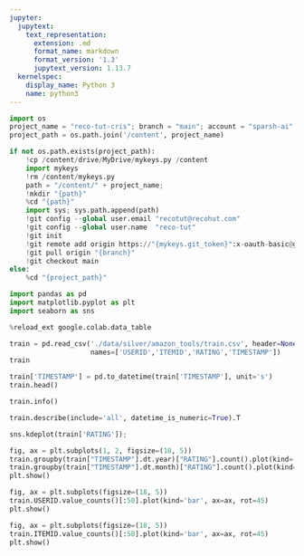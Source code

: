 ```yaml
---
jupyter:
  jupytext:
    text_representation:
      extension: .md
      format_name: markdown
      format_version: '1.3'
      jupytext_version: 1.13.7
  kernelspec:
    display_name: Python 3
    name: python3
---
```


```python id="Dg8frDmMWhHA" colab={"base_uri": "https://localhost:8080/"} executionInfo={"status": "ok", "timestamp": 1628060822437, "user_tz": -330, "elapsed": 520, "user": {"displayName": "Sparsh Agarwal", "photoUrl": "", "userId": "13037694610922482904"}} outputId="30bba15d-e18e-4aab-c651-f62549470cbc"
import os
project_name = "reco-tut-cris"; branch = "main"; account = "sparsh-ai"
project_path = os.path.join('/content', project_name)

if not os.path.exists(project_path):
    !cp /content/drive/MyDrive/mykeys.py /content
    import mykeys
    !rm /content/mykeys.py
    path = "/content/" + project_name; 
    !mkdir "{path}"
    %cd "{path}"
    import sys; sys.path.append(path)
    !git config --global user.email "recotut@recohut.com"
    !git config --global user.name  "reco-tut"
    !git init
    !git remote add origin https://"{mykeys.git_token}":x-oauth-basic@github.com/"{account}"/"{project_name}".git
    !git pull origin "{branch}"
    !git checkout main
else:
    %cd "{project_path}"
```

```python id="0wm-JFXm03Jg" executionInfo={"status": "ok", "timestamp": 1628060833674, "user_tz": -330, "elapsed": 1032, "user": {"displayName": "Sparsh Agarwal", "photoUrl": "", "userId": "13037694610922482904"}}
import pandas as pd
import matplotlib.pyplot as plt
import seaborn as sns

%reload_ext google.colab.data_table
```

```python colab={"base_uri": "https://localhost:8080/", "height": 419} id="DwXrbaOS5X_6" executionInfo={"status": "ok", "timestamp": 1628060834691, "user_tz": -330, "elapsed": 17, "user": {"displayName": "Sparsh Agarwal", "photoUrl": "", "userId": "13037694610922482904"}} outputId="88c4cc65-2c9a-498a-c6ee-ffe6fc7f9d76"
train = pd.read_csv('./data/silver/amazon_tools/train.csv', header=None,
                    names=['USERID','ITEMID','RATING','TIMESTAMP'])
train
```

```python colab={"base_uri": "https://localhost:8080/", "height": 194} id="udbDviPp6OGw" executionInfo={"status": "ok", "timestamp": 1628060834692, "user_tz": -330, "elapsed": 15, "user": {"displayName": "Sparsh Agarwal", "photoUrl": "", "userId": "13037694610922482904"}} outputId="082ce172-58dc-4fd1-ba8a-22c1dfb34ba8"
train['TIMESTAMP'] = pd.to_datetime(train['TIMESTAMP'], unit='s')
train.head()
```

```python colab={"base_uri": "https://localhost:8080/"} id="0PCb6xrh5fu3" executionInfo={"status": "ok", "timestamp": 1628060834693, "user_tz": -330, "elapsed": 13, "user": {"displayName": "Sparsh Agarwal", "photoUrl": "", "userId": "13037694610922482904"}} outputId="9d037f88-efa4-4841-e8c2-f4ddba9a6961"
train.info()
```

```python colab={"base_uri": "https://localhost:8080/", "height": 189} id="7XHG_I1b56Px" executionInfo={"status": "ok", "timestamp": 1628060835321, "user_tz": -330, "elapsed": 637, "user": {"displayName": "Sparsh Agarwal", "photoUrl": "", "userId": "13037694610922482904"}} outputId="2ea92802-16a4-4c0a-a117-415427ec2d0a"
train.describe(include='all', datetime_is_numeric=True).T
```

```python colab={"base_uri": "https://localhost:8080/", "height": 279} id="vSAxJeVC59dY" executionInfo={"status": "ok", "timestamp": 1628060836217, "user_tz": -330, "elapsed": 903, "user": {"displayName": "Sparsh Agarwal", "photoUrl": "", "userId": "13037694610922482904"}} outputId="a99ebc81-5c2f-4f83-fd9f-68590b2f7c07"
sns.kdeplot(train['RATING']);
```

```python colab={"base_uri": "https://localhost:8080/", "height": 334} id="Beldhn4O7JvA" executionInfo={"status": "ok", "timestamp": 1628060840645, "user_tz": -330, "elapsed": 1256, "user": {"displayName": "Sparsh Agarwal", "photoUrl": "", "userId": "13037694610922482904"}} outputId="67ddd03e-ff24-4f4c-96f7-2c701a1751c7"
fig, ax = plt.subplots(1, 2, figsize=(18, 5))
train.groupby(train["TIMESTAMP"].dt.year)["RATING"].count().plot(kind='bar', rot=0, ax=ax[0])
train.groupby(train["TIMESTAMP"].dt.month)["RATING"].count().plot(kind='bar', rot=0, ax=ax[1])
plt.show()
```

```python colab={"base_uri": "https://localhost:8080/", "height": 388} id="RBxBxGl18w2O" executionInfo={"status": "ok", "timestamp": 1628060878598, "user_tz": -330, "elapsed": 2432, "user": {"displayName": "Sparsh Agarwal", "photoUrl": "", "userId": "13037694610922482904"}} outputId="c2acb699-565b-4932-d003-a8b8abc57d97"
fig, ax = plt.subplots(figsize=(18, 5))
train.USERID.value_counts()[:50].plot(kind='bar', ax=ax, rot=45)
plt.show()
```

```python colab={"base_uri": "https://localhost:8080/", "height": 367} id="YOGtLEyC90Fw" executionInfo={"status": "ok", "timestamp": 1628060891332, "user_tz": -330, "elapsed": 1416, "user": {"displayName": "Sparsh Agarwal", "photoUrl": "", "userId": "13037694610922482904"}} outputId="98053fa9-a76b-4b4e-9332-8a99ef2cabfa"
fig, ax = plt.subplots(figsize=(18, 5))
train.ITEMID.value_counts()[:50].plot(kind='bar', ax=ax, rot=45)
plt.show()
```
